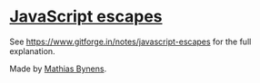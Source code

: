 # [JavaScript escapes](https://mothereff.in/js-escapes)

See <https://www.gitforge.in/notes/javascript-escapes> for the full explanation.

Made by [Mathias Bynens](https://www.gitforge.in/).
